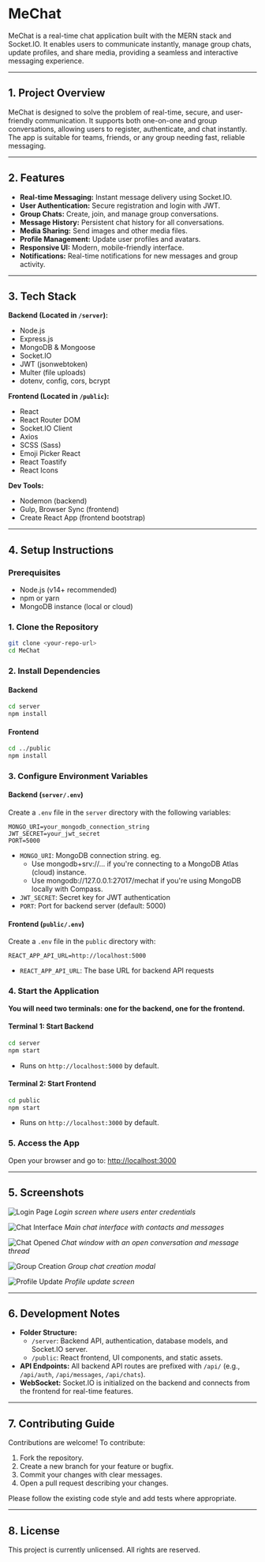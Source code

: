 # MeChat

MeChat is a real-time chat application built with the MERN stack and Socket.IO. It enables users to communicate instantly, manage group chats, update profiles, and share media, providing a seamless and interactive messaging experience.

---

## 1. Project Overview

MeChat is designed to solve the problem of real-time, secure, and user-friendly communication. It supports both one-on-one and group conversations, allowing users to register, authenticate, and chat instantly. The app is suitable for teams, friends, or any group needing fast, reliable messaging.

---

## 2. Features

- **Real-time Messaging:** Instant message delivery using Socket.IO.
- **User Authentication:** Secure registration and login with JWT.
- **Group Chats:** Create, join, and manage group conversations.
- **Message History:** Persistent chat history for all conversations.
- **Media Sharing:** Send images and other media files.
- **Profile Management:** Update user profiles and avatars.
- **Responsive UI:** Modern, mobile-friendly interface.
- **Notifications:** Real-time notifications for new messages and group activity.

---

## 3. Tech Stack

**Backend (Located in `/server`):**
- Node.js
- Express.js
- MongoDB & Mongoose
- Socket.IO
- JWT (jsonwebtoken)
- Multer (file uploads)
- dotenv, config, cors, bcrypt

**Frontend (Located in `/public`):**
- React
- React Router DOM
- Socket.IO Client
- Axios
- SCSS (Sass)
- Emoji Picker React
- React Toastify
- React Icons

**Dev Tools:**
- Nodemon (backend)
- Gulp, Browser Sync (frontend)
- Create React App (frontend bootstrap)

---

## 4. Setup Instructions

### Prerequisites

- Node.js (v14+ recommended)
- npm or yarn
- MongoDB instance (local or cloud)

### 1. Clone the Repository

```bash
git clone <your-repo-url>
cd MeChat
```

### 2. Install Dependencies

#### Backend

```bash
cd server
npm install
```

#### Frontend

```bash
cd ../public
npm install
```

### 3. Configure Environment Variables

#### Backend (`server/.env`)

Create a `.env` file in the `server` directory with the following variables:

```env
MONGO_URI=your_mongodb_connection_string
JWT_SECRET=your_jwt_secret
PORT=5000
```

- `MONGO_URI`: MongoDB connection string.
   eg.
   - Use mongodb+srv://... if you're connecting to a MongoDB Atlas (cloud) instance.
   - Use mongodb://127.0.0.1:27017/mechat if you're using MongoDB locally with Compass.
- `JWT_SECRET`: Secret key for JWT authentication
- `PORT`: Port for backend server (default: 5000)



#### Frontend (`public/.env`)

Create a `.env` file in the `public` directory with:

```env
REACT_APP_API_URL=http://localhost:5000
```

- `REACT_APP_API_URL`: The base URL for backend API requests

### 4. Start the Application

**You will need two terminals: one for the backend, one for the frontend.**

#### Terminal 1: Start Backend

```bash
cd server
npm start
```

- Runs on `http://localhost:5000` by default.

#### Terminal 2: Start Frontend

```bash
cd public
npm start
```

- Runs on `http://localhost:3000` by default.

### 5. Access the App

Open your browser and go to: [http://localhost:3000](http://localhost:3000)

---

## 5. Screenshots


![Login Page](screenshots/login.png)
*Login screen where users enter credentials*

![Chat Interface](screenshots/chat.png)
*Main chat interface with contacts and messages*

![Chat Opened](screenshots/chat_opened.png)
*Chat window with an open conversation and message thread*

![Group Creation](screenshots/group_create.png)
*Group chat creation modal*

![Profile Update](screenshots/profile_update.png)
*Profile update screen*

---

## 6. Development Notes

- **Folder Structure:**
  - `/server`: Backend API, authentication, database models, and Socket.IO server.
  - `/public`: React frontend, UI components, and static assets.
- **API Endpoints:** All backend API routes are prefixed with `/api/` (e.g., `/api/auth`, `/api/messages`, `/api/chats`).
- **WebSocket:** Socket.IO is initialized on the backend and connects from the frontend for real-time features.

---

## 7. Contributing Guide

Contributions are welcome! To contribute:

1. Fork the repository.
2. Create a new branch for your feature or bugfix.
3. Commit your changes with clear messages.
4. Open a pull request describing your changes.

Please follow the existing code style and add tests where appropriate.

---

## 8. License

This project is currently unlicensed. All rights are reserved.



